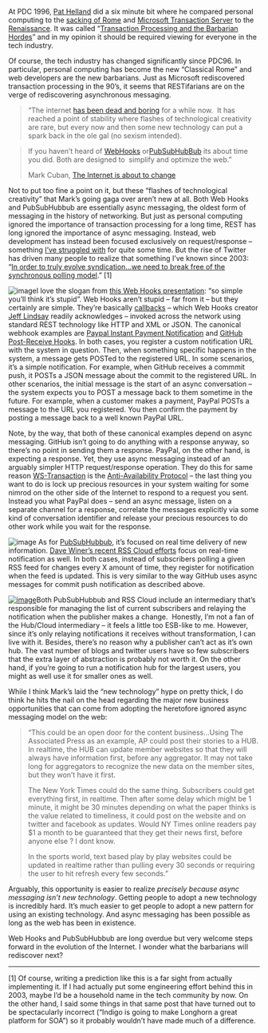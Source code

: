 At PDC 1996, [Pat Helland](http://blogs.msdn.com/pathelland/) did a six
minute bit where he compared personal computing to the [sacking of
Rome](http://en.wikipedia.org/wiki/Sack_of_Rome_(455)) and [Microsoft
Transaction
Server](http://en.wikipedia.org/wiki/Microsoft_Transaction_Server) to
the [Renaissance](http://en.wikipedia.org/wiki/Renissance). It was
called “[Transaction Processing and the Barbarian
Hordes](http://blogs.msdn.com/pathelland/archive/2009/01/19/transaction-processing-and-the-barbarian-hordes.aspx)”
and in my opinion it should be required viewing for everyone in the tech
industry.

Of course, the tech industry has changed significantly since PDC96. In
particular, personal computing has become the new “Classical Rome” and
web developers are the new barbarians. Just as Microsoft rediscovered
transaction processing in the 90’s, it seems that RESTifarians are on
the verge of rediscovering asynchronous messaging.

> “The internet [has been dead and
> boring](http://blogmaverick.com/2008/02/10/the-internet-is-officially-dead-and-boring-its-the-economy-stupi/)
> for a while now.  It has reached a point of stability where flashes of
> technological creativity are rare, but every now and then some new
> technology can put a spark back in the ole gal (no sexism intended).

> If you haven’t heard of
> [WebHooks](http://www.slideshare.net/progrium/using-web-hooks?src=embed)
> or[PubSubHubBub](http://code.google.com/p/pubsubhubbub/) its about
> time you did. Both are designed to  simplify and optimize the web.”
>
> Mark Cuban, [The Internet is about to
> change](http://blogmaverick.com/2009/08/25/the-internet-is-about-to-change/)

Not to put too fine a point on it, but these “flashes of technological
creativity” that Mark’s going gaga over aren’t new at all. Both Web
Hooks and PubSubHubbub are essentially async messaging, the oldest form
of messaging in the history of networking. But just as personal
computing ignored the importance of transaction processing for a long
time, REST has long ignored the importance of async messaging. Instead,
web development has instead been focused exclusively on request/response
– something [I’ve struggled
with](http://devhawk.net/2007/12/05/Durable+And+RESTful.aspx) for quite
some time. But the rise of Twitter has driven many people to realize
that something I’ve known since 2003: “[In order to truly evolve
syndication…we need to break free of the synchronous polling
model](http://devhawk.net/2003/12/17/Reliable+Syndication.aspx).” [1]

![image](http://s3.amazonaws.com/devhawk_images/WindowsLiveWriter/TheAsyncWeb_13D36/image_8.png "image")I
love the slogan from [this Web Hooks
presentation](http://blog.webhooks.org/2009/04/23/slides-from-pivotal-labs-talk/):
“so simple you’ll think it’s stupid”. Web Hooks aren’t stupid – far from
it – but they certainly are simple. They’re basically
[callbacks](http://en.wikipedia.org/wiki/Callback_(computer_science)) –
which Web Hooks creator [Jeff Lindsay](http://blogrium.com) readily
acknowledges – invoked across the network using standard REST technology
like HTTP and XML or JSON. The canonical webhook examples are [Paypal
Instant Payment Notification](https://www.paypal.com/ipn) and [GitHub
Post-Receive Hooks](http://github.com/guides/post-receive-hooks). In
both cases, you register a custom notification URL with the system in
question. Then, when something specific happens in the system, a message
gets POSTed to the registered URL. In some scenarios, it’s a simple
notification. For example, when GitHub receives a commmit push, it POSTs
a JSON message about the commit to the registered URL. In other
scenarios, the initial message is the start of an async conversation –
the system expects you to POST a message back to them sometime in the
future. For example, when a customer makes a payment, PayPal POSTs a
message to the URL you registered. You then confirm the payment by
posting a message back to a well known PayPal URL.

Note, by the way, that both of these canonical examples depend on async
messaging. GitHub isn’t going to do anything with a response anyway, so
there’s no point in sending them a response. PayPal, on the other hand,
is expecting a response. Yet, they use async messaging instead of an
arguably simpler HTTP request/response operation. They do this for same
reason
[WS-Transaction](https://www.ibm.com/developerworks/webservices/library/ws-transjta/)
is the [Anti-Availability
Protocol](http://blogs.msdn.com/pathelland/archive/2007/05/20/soa-and-newton-s-universe.aspx)
– the last thing you want to do is lock up precious resources in your
system waiting for some nimrod on the other side of the Internet to
respond to a request you sent. Instead you what PayPal does – send an
async message, listen on a separate channel for a response, correlate
the messages explicitly via some kind of conversation identifier and
release your precious resources to do other work while you wait for the
response.

![image](http://s3.amazonaws.com/devhawk_images/WindowsLiveWriter/TheAsyncWeb_13D36/image_7.png "image")
As for [PubSubHubbub](http://code.google.com/p/pubsubhubbub/), it’s
focused on real time delivery of new information. [Dave Winer’s recent
RSS Cloud efforts](http://rsscloud.org) focus on real-time notification
as well. In both cases, instead of subscribers polling a given RSS feed
for changes every X amount of time, they register for notification when
the feed is updated. This is very similar to the way GitHub uses async
messages for commit push notification as described above.

[![image](http://s3.amazonaws.com/devhawk_images/WindowsLiveWriter/TheAsyncWeb_13D36/image_thumb_3.png "image")](http://s3.amazonaws.com/devhawk_images/WindowsLiveWriter/TheAsyncWeb_13D36/image_10.png)Both
PubSubHubbub and RSS Cloud include an intermediary that’s responsible
for managing the list of current subscribers and relaying the
notification when the publisher makes a change.  Honestly, I’m not a fan
of the Hub/Cloud intermediary – it feels a little too ESB-like to me.
However, since it’s only relaying notifications it receives without
transformation, I can live with it. Besides, there’s no reason why a
publisher can’t act as it’s own hub. The vast number of blogs and
twitter users have so few subscribers that the extra layer of
abstraction is probably not worth it. On the other hand, if you’re going
to run a notification hub for the largest users, you might as well use
it for smaller ones as well.

While I think Mark’s laid the “new technology” hype on pretty thick, I
do think he hits the nail on the head regarding the major new business
opportunities that can come from adopting the heretofore ignored async
messaging model on the web:

> “This could be an open door for the content business…Using The
> Associated Press as an example, AP could post their stories to a HUB.
> In realtime, the HUB can update member websites so that they will
> always have information first, before any aggregator. It may not take
> long for aggregators to recognize the new data on the member sites,
> but they won’t have it first.
>
> The New York Times could do the same thing. Subscribers could get
> everything first, in realtime. Then after some delay which might be 1
> minute, it might be 30 minutes depending on what the paper thinks is
> the value related to timeliness, it could post on the website and on
> twitter and facebook as updates. Would NY Times online readers pay \$1
> a month to be guaranteed that they get their news first, before anyone
> else ? I dont know.
>
> In the sports world, text based play by play websites could be updated
> in realtime rather than pulling every 30 seconds or requiring the user
> to hit refresh every few seconds.”

Arguably, this opportunity is easier to realize *precisely because async
messaging isn’t new technology*. Getting people to adopt a new
technology is incredibly hard. It’s much easier to get people to adopt a
new pattern for using an existing technology. And async messaging has
been possible as long as the web has been in existence.

Web Hooks and PubSubHubbub are long overdue but very welcome steps
forward in the evolution of the Internet. I wonder what the barbarians
will rediscover next?

------------------------------------------------------------------------

[1] Of course, writing a prediction like this is a far sight from
actually implementing it. If I had actually put some engineering effort
behind this in 2003, maybe I’d be a household name in the tech community
by now. On the other hand, I said some things in that same post that
have turned out to be spectacularly incorrect (“Indigo is going to make
Longhorn a great platform for SOA”) so it probably wouldn’t have made
much of a difference.
